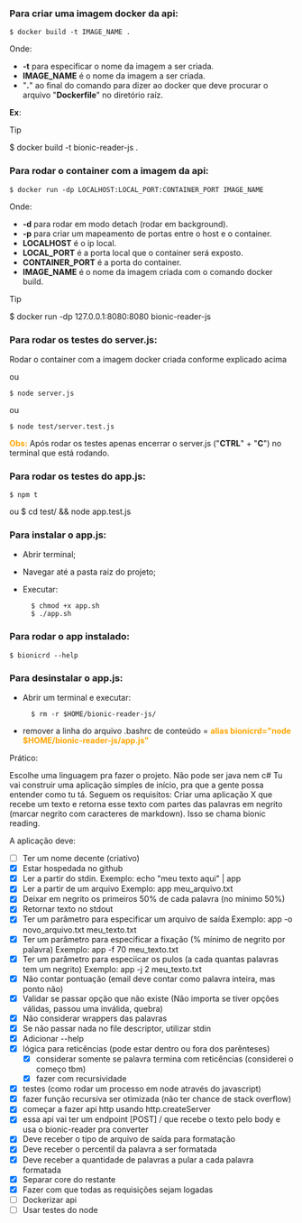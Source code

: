 ### Para criar uma imagem docker da api:
    $ docker build -t IMAGE_NAME .

Onde:
- **-t** para especificar o nome da imagem a ser criada.
- **IMAGE_NAME** é o nome da imagem a ser criada.
- "**.**" ao final do comando para dizer ao docker que deve procurar o arquivo "**Dockerfile**" no diretório raíz.

**Ex**:
> [!TIP]
> $ docker build -t bionic-reader-js .

### Para rodar o container com a imagem da api:
    $ docker run -dp LOCALHOST:LOCAL_PORT:CONTAINER_PORT IMAGE_NAME

Onde:
- **-d** para rodar em modo detach (rodar em background).
- **-p** para criar um mapeamento de portas entre o host e o container.
- **LOCALHOST** é o ip local.
- **LOCAL_PORT** é a porta local que o container será exposto.
- **CONTAINER_PORT** é a porta do container.
- **IMAGE_NAME** é o nome da imagem criada com o comando docker build.

> [!TIP]
> $ docker run -dp 127.0.0.1:8080:8080 bionic-reader-js

### Para rodar os testes do server.js:
Rodar o container com a imagem docker criada conforme explicado acima

ou

    $ node server.js
ou

    $ node test/server.test.js

<span style="color:orange">**Obs:**</span> Após rodar os testes apenas encerrar o server.js ("**CTRL**" + "**C**") no terminal que está rodando.

### Para rodar os testes do app.js:
    $ npm t
ou
    $ cd test/ && node app.test.js

### Para instalar o app.js:
- Abrir terminal;
- Navegar até a pasta raiz do projeto;
- Executar:
    
        $ chmod +x app.sh
        $ ./app.sh

### Para rodar o app instalado:
    $ bionicrd --help
    
### Para desinstalar o app.js:
- Abrir um terminal e executar:
        
        $ rm -r $HOME/bionic-reader-js/
        
- remover a linha do arquivo .bashrc de conteúdo = <span style="color:orange">**alias bionicrd="node $HOME/bionic-reader-js/app.js"**</span>




Prático:

Escolhe uma linguagem pra fazer o projeto. Não pode ser java nem c#
Tu vai construir uma aplicação simples de início, pra que a gente possa entender como tu tá. Seguem os requisitos:
Criar uma aplicação X que recebe um texto e retorna esse texto com partes das palavras em negrito (marcar negrito com caracteres de markdown). Isso se chama bionic reading.

A aplicação deve:

- [ ] Ter um nome decente (criativo)
- [x] Estar hospedada no github
- [x] Ler a partir do stdin.
    Exemplo: echo "meu texto aqui" | app
- [x] Ler a partir de um arquivo
    Exemplo: app meu_arquivo.txt
- [x] Deixar em negrito os primeiros 50% de cada palavra (no mínimo 50%)
- [x] Retornar texto no stdout
- [x] Ter um parâmetro para especificar um arquivo de saída
    Exemplo: app -o novo_arquivo.txt meu_texto.txt
- [x] Ter um parâmetro para especificar a fixação (% mínimo de negrito por palavra)
    Exemplo: app -f 70 meu_texto.txt
- [x] Ter um parâmetro para especiicar os pulos (a cada quantas palavras tem um negrito)
    Exemplo: app -j 2 meu_texto.txt
- [x] Não contar pontuação (email deve contar como palavra inteira, mas ponto não)
- [x] Validar se passar opção que não existe (Não importa se tiver opções válidas, passou uma inválida, quebra)
- [x] Não considerar wrappers das palavras
- [x] Se não passar nada no file descriptor, utilizar stdin
- [x] Adicionar --help
- [x] lógica para reticências (pode estar dentro ou fora dos parênteses)
    - [x] considerar somente se palavra termina com reticências (considerei o começo tbm)
    - [x] fazer com recursividade
- [x] testes (como rodar um processo em node através do javascript)
- [x] fazer função recursiva ser otimizada (não ter chance de stack overflow)
- [x] começar a fazer api http usando http.createServer
- [x] essa api vai ter um endpoint [POST] / que recebe o texto pelo body e usa o bionic-reader pra converter
- [x] Deve receber o tipo de arquivo de saída para formatação
- [x] Deve receber o percentil da palavra a ser formatada
- [x] Deve receber a quantidade de palavras a pular a cada palavra formatada
- [x] Separar core do restante
- [x] Fazer com que todas as requisições sejam logadas
- [ ] Dockerizar api
- [ ] Usar testes do node